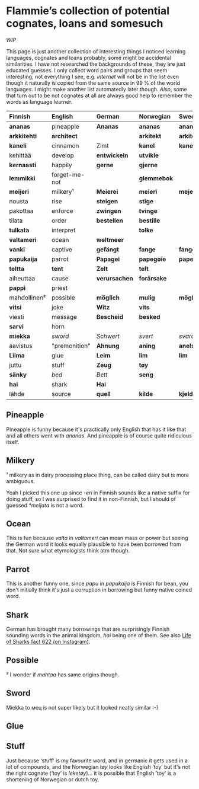 # Flammie’s collection of potential cognates, loans and somesuch

*WIP*

This page is just another collection of interesting things I noticed learning
languages, cognates and loans probably, some might be accidental similarities.
I have not researched the backgrounds of these, they are just educated guesses.
I only collect word pairs and groups that seem interesting, not everything I
see, e.g. *internet* will not be in the list even though it naturally is
copied from the same source in 99 % of the world languages. I might make another
list automatedly later though. *Also*, some that turn out to be not cognates at
all are always good help to remember the words as language learner.


| Finnish | English | German | Norwegian | Swedish | Hungarian | Russian |
| :------ | :------ | :----- | :-------- | :------ | :-------- | :------ |
| **ananas** | pineapple | **Ananas** | **ananas** | **ananas** |
| **arkkitehti** | **architect** | | **arkitekt** | **arkitekt** |
| **kaneli** | cinnamon | Zimt | **kanel** | **kanel** |
| kehittää | develop | **entwickeln** | **utvikle** |
| **kernaasti** | happily | **gerne** | **gjerne** | |
| **lemmikki** | forget-me-not |  | **glemmebok** |  |
| **meijeri** | milkery¹ | **Meierei** | **meieri** | **mejeri** |
| nousta | rise | **steigen** | **stige** |
| pakottaa | enforce | **zwingen** | **tvinge** |
| tilata | order | **bestellen** | **bestille** |
| **tulkata** | interpret |  | **tolke** |
| **valtameri** | ocean | **weltmeer** | |
| **vanki** | captive | **gefängt** | **fange** | **fange** |
| **papukaija** | parrot | **Papagei** | **papegøie** | **papegoi** | **papagáj** |
| **teltta** | **tent** | **Zelt** | **telt** | |
| aiheuttaa | cause | **verursachen** | **forårsake** | |
| **pappi** | priest | | | | **pap** |
| mahdollinen² | possible | **möglich** | **mulig** | **möglig** | lehetséges |
| **vitsi** | joke | **Witz** | **vits** | | **vicc** |
| viesti | message | **Bescheid** | **besked** | | **beskéd** |
| **sarvi** | horn | | | | **szarv** |
| **miekka** | *sword* | *Schwert* | *svert* | *svärd* | kard | **меч** |
| aavistus | "premonition" | **Ahnung** | **aning** | **anelse** |
| **Liima** | glue | **Leim** | **lim** | **lim** |
| juttu | stuff | **Zeug** | **tøy** |
| **sänky** | *bed* | *Bett* | **seng** |
| **hai** | shark | **Hai** |
| lähde | source | **quell** | **kilde** | **kjelde** |

## Pineapple

Pineapple is funny because it's practically only English that has it like that
and all others went with *ananas*. And pineapple is of course quite ridiculous
itself.

## Milkery

¹ milkery as in dairy processing place thing, can be called dairy but is more
ambiguous.

Yeah I picked this one up since *-eri* in Finnish sounds like a native suffix
for doing stuff, so I was surprised to find it in non-Finnish, but I should of
guessed *\*meijata* is not a word.

## Ocean

This is fun because *valta* in *valtameri* can mean mass or power but seeing the
German word it looks equally plausible to have been borrowed from that. Not sure
what etymologists think atm though.

## Parrot

This is another funny one, since *papu* in *papukaija* is Finnish for bean, you
don't initially think it's just a corruption in borrowing but funny native
coined word.

## Shark

German has brought many borrowings that are surprisingly Finnish sounding words
in the animal kingdom, *hai* being one of them. See also [Life of Sharks fact
622 (on Instagram)](https://www.instagram.com/p/CYG9_eiM5Ak/).

## Possible

² I wonder if *mahtaa* has same origins though.

## Sword

Miekka to мец is not super likely but it looked neatly similar :-)

## Glue


## Stuff

Just because ‘stuff’ is my favourite word, and in germanic it gets used in a lot
of compounds, and the Norwegian *tøy* looks like English ‘toy’ but it's not the
right cognate (‘toy’ is *leketøy*)... it is possible that English ’toy' is a
shortening of Norwegian or dutch toy.

